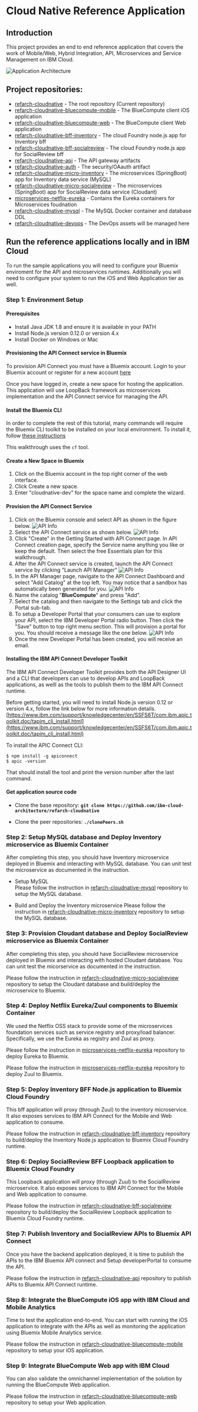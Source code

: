 # Cloud Native Reference Application

## Introduction

This project provides an end to end reference application that covers the work of Mobile/Web, Hybrid Integration, API, Microservices and Service Management on IBM Cloud.

   ![Application Architecture](static/imgs/app_architecture.png?raw=true)

## Project repositories:

 - [refarch-cloudnative](https://github.com/ibm-cloud-architecture/refarch-cloudnative)                    - The root repository (Current repository)
 - [refarch-cloudnative-bluecompute-mobile](https://github.com/ibm-cloud-architecture/refarch-cloudnative-bluecompute-mobile) - The BlueCompute client iOS application
 - [refarch-cloudnative-bluecompute-web](https://github.com/ibm-cloud-architecture/refarch-cloudnative-bluecompute-web)    - The BlueCompute client Web application
 - [refarch-cloudnative-bff-inventory](https://github.com/ibm-cloud-architecture/refarch-cloudnative-bff-inventory)      - The cloud Foundry node.js app for Inventory bff
 - [refarch-cloudnative-bff-socialreview](https://github.com/ibm-cloud-architecture/refarch-cloudnative-bff-socialreview)   - The cloud Foundry node.js app for SocialReview bff
 - [refarch-cloudnative-api](https://github.com/ibm-cloud-architecture/refarch-cloudnative-api)                - The API gateway artifacts
 - [refarch-cloudnative-auth](https://github.com/ibm-cloud-architecture/refarch-cloudnative-auth)               - The security/OAauth artifact
 - [refarch-cloudnative-micro-inventory](https://github.com/ibm-cloud-architecture/refarch-cloudnative-micro-inventory)    - The microservices (SpringBoot) app for Inventory data service (MySQL)
 - [refarch-cloudnative-micro-socialreview](https://github.com/ibm-cloud-architecture/refarch-cloudnative-micro-socialreview) - The microservices (SpringBoot) app for SocialReview data service (Cloudant)
 - [microservices-netflix-eureka](https://github.com/ibm-cloud-architecture/microservices-netflix-eureka)           - Contains the Eureka containers for Microservices foudnation
 - [refarch-cloudnative-mysql](https://github.com/ibm-cloud-architecture/refarch-cloudnative-mysql)              - The MySQL Docker container and database DDL
 - [refarch-cloudnative-devops](https://github.com/ibm-cloud-architecture/refarch-cloudnative-devops)             - The DevOps assets will be managed here


## Run the reference applications locally and in IBM Cloud

To run the sample applications you will need to configure your Bluemix enviroment for the API and microservices
runtimes. Additionally you will need to configure your system to run the iOS and Web Application tier as well.

### Step 1: Environment Setup

#### Prerequisites

- Install Java JDK 1.8 and ensure it is available in your PATH
- Install Node.js version 0.12.0 or version 4.x
- Install Docker on Windows or Mac

#### Provisioning the API Connect service in Bluemix

To provision API Connect you must have a Bluemix account. Login to your Bluemix account or register for a new account [here](https://bluemix.net/registration)

Once you have logged in, create a new space for hosting the application. This application will use LoopBack framework as microservices implementation and
the API Connect service for managing the API.

#### Install the Bluemix CLI

In order to complete the rest of this tutorial, many commands will require the Bluemix CLI toolkit to be installed on your local environment. To install it, follow [these instructions](https://console.ng.bluemix.net/docs/cli/index.html#cli)

This walkthrough uses the `cf` tool.

#### Create a New Space in Bluemix

1. Click on the Bluemix account in the top right corner of the web interface.
2. Click Create a new space.
3. Enter "cloudnative-dev" for the space name and complete the wizard.


#### Provision the API Connect Service

1. Click on the Bluemix console and select API as shown in the figure below. ![API Info](static/imgs/bluemix_1.png?raw=true)
2. Select the API Connect service as shown below. ![API Info](static/imgs/bluemix_2.png?raw=true)
3. Click "Create" in the Getting Started with API Connect page. In API Connect creation page, specify the Service name anything you like or keep the default. Then select the free Essentials plan for this walkthrough.
4. After the API Connect service is created, launch the API Connect service by clicking "Launch API Manager" ![API Info](static/imgs/bluemix_3.png?raw=true)
5.  In the API Manager page, navigate to the API Connect Dashboard and select "Add Catalog" at the top left. You may notice that a
sandbox has automatically been generated for you. ![API Info](static/imgs/bluemix_4.png?raw=true)
6. Name the catalog "**BlueCompute**" and press "Add".
7. Select the catalog and then navigate to the Settings tab and click the Portal sub-tab.
8. To setup a Developer Portal that your consumers can use to explore your API, select the IBM Developer Portal radio button. Then click the "Save" button to top right menu section. This will
provision a portal for you. You should receive a message like the one below. ![API Info](static/imgs/bluemix_9.png?raw=true)
9. Once the new Developer Portal has been created, you will receive an email.


#### Installing the IBM API Connect Developer Toolkit

The IBM API Connect Developer Toolkit provides both the API Designer UI and a CLI that developers can use to develop APIs and LoopBack applications, as welll as the tools to publish them to the IBM API Connect runtime.

Before getting started, you will need to install Node.js version 0.12 or version 4.x, follow the link below for more information details. [https://www.ibm.com/support/knowledgecenter/en/SSFS6T/com.ibm.apic.toolkit.doc/tapim_cli_install.html](https://www.ibm.com/support/knowledgecenter/en/SSFS6T/com.ibm.apic.toolkit.doc/tapim_cli_install.html)

To install the APIC Connect CLI:

```
$ npm install -g apiconnect
$ apic -version
```

That should install the tool and print the version number after the last command.

#### Get application source code

- Clone the base repository:
    **`git clone https://github.com/ibm-cloud-architecture/refarch-cloudnative`**

- Clone the peer repositories:
    **`./clonePeers.sh`**

### Step 2: Setup MySQL database and Deploy Inventory microservice as Bluemix Container

After completing this step, you should have Inventory microservice deployed in Bluemix and interacting with MySQL database. You can unit test the microservice as documented in the instruction.

 - Setup MySQL   
 Please follow the instruction in [refarch-cloudnative-mysql](https://github.com/ibm-cloud-architecture/refarch-cloudnative-mysql) repository to setup the MySQL database.

 - Build and Deploy the Inventory microservice
 Please follow the instruction in [refarch-cloudnative-micro-inventory](https://github.com/ibm-cloud-architecture/refarch-cloudnative-micro-inventory) repository to setup the MySQL database.


### Step 3: Provision Cloudant database and Deploy SocialReview microservice as Bluemix Container

After completing this step, you should have SocialReview microservice deployed in Bluemix and interacting with hosted Cloudant database. You can unit test the micorservice as documented in the instruction.

Please follow the instruction in [refarch-cloudnative-micro-socialreview](https://github.com/ibm-cloud-architecture/refarch-cloudnative-micro-socialreview) repository to setup the Cloudant database and build/deploy the microservice to Bluemix.

### Step 4: Deploy Netflix Eureka/Zuul components to Bluemix Container

We used the Netflix OSS stack to provide some of the microservices foundation services such as service registry and proxy/load balancer. Specifically, we use the Eureka as registry and Zuul as proxy.

Please follow the instruction in [microservices-netflix-eureka](https://github.com/ibm-cloud-architecture/microservices-netflix-eureka) repository to deploy Eureka to Bluemix.

Please follow the instruction in [microservices-netflix-eureka](https://github.com/ibm-cloud-architecture/microservices-netflix-eureka) repository to deploy Zuul to Bluemix.


### Step 5: Deploy Inventory BFF Node.js application to Bluemix Cloud Foundry

This bff application will proxy (through Zuul) to the inventory microservice. It also exposes services to IBM API Connect for the Mobile and Web application to consume.

Please follow the instruction in [refarch-cloudnative-bff-inventory](https://github.com/ibm-cloud-architecture/refarch-cloudnative-bff-inventory) repository to build/deploy the Inventory Node.js application to Bluemix Cloud Foundry runtime.


### Step 6: Deploy SocialReview BFF Loopback application to Bluemix Cloud Foundry

This Loopback application will proxy (through Zuul) to the SocialReview microservice. It also exposes services to IBM API Connect for the Mobile and Web application to consume.

Please follow the instruction in [refarch-cloudnative-bff-socialreview](https://github.com/ibm-cloud-architecture/refarch-cloudnative-bff-socialreview) repository to build/deploy the SocialReview Loopback application to Bluemix Cloud Foundry runtime.

### Step 7: Publish Inventory and SocialReview APIs to Bluemix API Connect

Once you have the backend application deployed, it is time to publish the APIs to the IBM Bluemix API connect and Setup developerPortal to consume the API.

Please follow the instruction in [refarch-cloudnative-api](https://github.com/ibm-cloud-architecture/refarch-cloudnative-api) repository to publish APIs to Bluemix API Connect runtime.


### Step 8: Integrate the BlueCompute iOS app with IBM Cloud and Mobile Analytics

Time to test the application end-to-end. You can start with running the iOS application to integrate with the APIs as well as monitoring the application using Bluemix Mobile Analytics service.

Please follow the instruction in [refarch-cloudnative-bluecompute-mobile](https://github.com/ibm-cloud-architecture/refarch-cloudnative-bluecompute-mobile) repository to setup your iOS application.

### Step 9: Integrate BlueCompute Web app with IBM Cloud

You can also validate the omnichannel implementation of the solution by running the BlueCompute Web application.

Please follow the instruction in [refarch-cloudnative-bluecompute-web](https://github.com/ibm-cloud-architecture/refarch-cloudnative-bluecompute-web) repository to setup your Web application.
